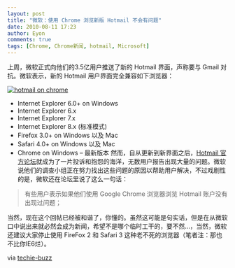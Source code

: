 ```yaml
---
layout: post
title: "微软：使用 Chrome 浏览新版 Hotmail 不会有问题"
date: 2010-08-11 17:23
author: Eyon
comments: true
tags: [Chrome, Chrome新闻, hotmail, Microsoft]
---
```

上周，微软正式向他们的3.5亿用户推送了新的 Hotmail 界面，声称要与 Gmail 对抗。微软表示，新的 Hotmail 用户界面完全兼容如下浏览器：

<a href="http://img.chromi.org/2010/08/hotmail-on-chrome.png">![](http://img.chromi.org/2010/08/hotmail-on-chrome-550x377.png "hotmail on chrome")</a>



*   Internet Explorer 6.0+ on Windows
*   Internet Explorer 6.x
*   Internet Explorer 7.x
*   Internet Explorer 8.x (标准模式)
*   Firefox 3.0+ on Windows 以及 Mac
*   Safari 4.0+ on Windows 以及 Mac
*   Chrome on Windows – 最新版本
然而，自从更新到新界面之后，[Hotmail 官方论坛](http://www.windowslivehelp.com/thread.aspx?threadid=abc463ef-70c4-4cf5-bd8c-ea76b2268e96&page=7)就成为了一片投诉和抱怨的海洋，无数用户报告出现大量的问题。微软说他们的调查小组正在努力找出这些问题的原因以帮助用户解决，不过戏剧性的是，微软还在论坛里说了这么一句话：



>有些用户表示如果他们使用 Google Chrome 浏览器浏览 Hotmail 账户没有出现过问题；



当然，现在这个回帖已经被和谐了，你懂的。虽然这可能是句实话，但是在从微软口中说出来就必然会成为新闻，希望不是哪个临时工干的，要不然…，当然，微软还建议大家停止使用 FireFox 2 和 Safari 3 这种老不死的浏览器（笔者注：那也不比你IE6烂）。

via [techie-buzz](http://techie-buzz.com/tech-news/using-chrome-for-hotmail.html)
